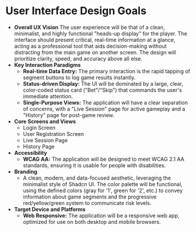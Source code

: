 # User Interface Design Goals
* **Overall UX Vision**
    The user experience will be that of a clean, minimalist, and highly functional "heads-up display" for the player. The interface should present critical, real-time information at a glance, acting as a professional tool that aids decision-making without distracting from the main game on another screen. The design will prioritize clarity, speed, and accuracy above all else.
* **Key Interaction Paradigms**
    * **Real-time Data Entry:** The primary interaction is the rapid tapping of segment buttons to log game results instantly.
    * **Status-driven Display:** The UI will be dominated by a large, clear, color-coded status card ("Bet"/"Skip") that commands the user's immediate attention.
    * **Single-Purpose Views:** The application will have a clear separation of concerns, with a "Live Session" page for active gameplay and a "History" page for post-game review.
* **Core Screens and Views**
    * Login Screen
    * User Registration Screen
    * Live Session Page
    * History Page
* **Accessibility**
    * **WCAG AA:** The application will be designed to meet WCAG 2.1 AA standards, ensuring it is usable for people with disabilities.
* **Branding**
    * A clean, modern, and data-focused aesthetic, leveraging the minimalist style of Shadcn UI. The color palette will be functional, using the defined colors (gray for '1', green for '2', etc.) to convey information about game segments and the progressive red/yellow/green system to communicate risk levels.
* **Target Device and Platforms**
    * **Web Responsive:** The application will be a responsive web app, optimized for use on both desktop and mobile browsers. 